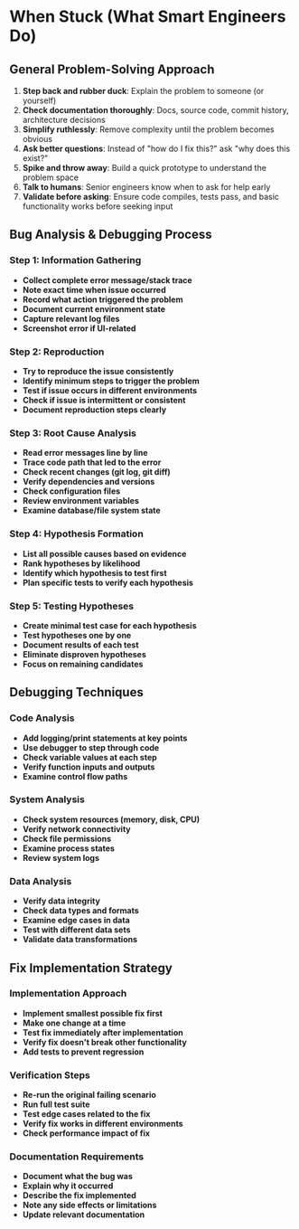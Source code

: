 # When Stuck (What Smart Engineers Do)

## General Problem-Solving Approach

1. **Step back and rubber duck**: Explain the problem to someone (or yourself)
2. **Check documentation thoroughly**: Docs, source code, commit history, architecture decisions
3. **Simplify ruthlessly**: Remove complexity until the problem becomes obvious
4. **Ask better questions**: Instead of "how do I fix this?" ask "why does this exist?"
5. **Spike and throw away**: Build a quick prototype to understand the problem space
6. **Talk to humans**: Senior engineers know when to ask for help early
7. **Validate before asking**: Ensure code compiles, tests pass, and basic functionality works before seeking input

## Bug Analysis & Debugging Process

### Step 1: Information Gathering
- **Collect complete error message/stack trace**
- **Note exact time when issue occurred**
- **Record what action triggered the problem**
- **Document current environment state**
- **Capture relevant log files**
- **Screenshot error if UI-related**

### Step 2: Reproduction
- **Try to reproduce the issue consistently**
- **Identify minimum steps to trigger the problem**
- **Test if issue occurs in different environments**
- **Check if issue is intermittent or consistent**
- **Document reproduction steps clearly**

### Step 3: Root Cause Analysis
- **Read error messages line by line**
- **Trace code path that led to the error**
- **Check recent changes (git log, git diff)**
- **Verify dependencies and versions**
- **Check configuration files**
- **Review environment variables**
- **Examine database/file system state**

### Step 4: Hypothesis Formation
- **List all possible causes based on evidence**
- **Rank hypotheses by likelihood**
- **Identify which hypothesis to test first**
- **Plan specific tests to verify each hypothesis**

### Step 5: Testing Hypotheses
- **Create minimal test case for each hypothesis**
- **Test hypotheses one by one**
- **Document results of each test**
- **Eliminate disproven hypotheses**
- **Focus on remaining candidates**

## Debugging Techniques

### Code Analysis
- **Add logging/print statements at key points**
- **Use debugger to step through code**
- **Check variable values at each step**
- **Verify function inputs and outputs**
- **Examine control flow paths**

### System Analysis
- **Check system resources (memory, disk, CPU)**
- **Verify network connectivity**
- **Check file permissions**
- **Examine process states**
- **Review system logs**

### Data Analysis
- **Verify data integrity**
- **Check data types and formats**
- **Examine edge cases in data**
- **Test with different data sets**
- **Validate data transformations**

## Fix Implementation Strategy

### Implementation Approach
- **Implement smallest possible fix first**
- **Make one change at a time**
- **Test fix immediately after implementation**
- **Verify fix doesn't break other functionality**
- **Add tests to prevent regression**

### Verification Steps
- **Re-run the original failing scenario**
- **Run full test suite**
- **Test edge cases related to the fix**
- **Verify fix works in different environments**
- **Check performance impact of fix**

### Documentation Requirements
- **Document what the bug was**
- **Explain why it occurred**
- **Describe the fix implemented**
- **Note any side effects or limitations**
- **Update relevant documentation**
